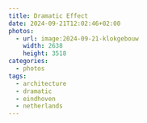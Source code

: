 ```yaml
---
title: Dramatic Effect
date: 2024-09-21T12:02:46+02:00
photos:
  - url: image:2024-09-21-klokgebouw
    width: 2638
    height: 3518
categories:
  - photos
tags:
  - architecture
  - dramatic
  - eindhoven
  - netherlands
---
```

